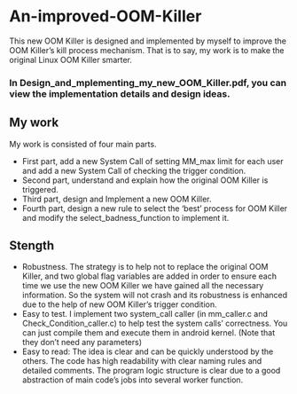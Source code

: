 # An-improved-OOM-Killer
This new OOM Killer is designed and implemented by myself to  improve the OOM Killer’s kill process mechanism. That is to say, my work is to make the original Linux OOM Killer smarter. 
### In Design_and_mplementing_my_new_OOM_Killer.pdf,  you can view the implementation details and design ideas.
## My work
My work is consisted of four main parts. 
* First part, add a new System Call of setting
MM_max limit for each user and add a new System Call of checking the trigger condition.
* Second part, understand and explain how the original OOM Killer is triggered.
* Third part, design and Implement a new OOM Killer. 
* Fourth part, design a new rule to select the ‘best’
process for OOM Killer and modify the select_badness_function to implement it.
## Stength
* Robustness. The strategy is to help not to replace the original OOM Killer, and two
global flag variables are added in order to ensure each time we use the new OOM Killer we
have gained all the necessary information. So the system will not crash and its robustness is
enhanced due to the help of new OOM Killer’s trigger condition.
* Easy to test. I implement two system_call caller (in mm_caller.c and
Check_Condition_caller.c) to help test the system calls’ correctness. You can just compile
them and execute them in android kernel. (Note that they don’t need any parameters)
* Easy to read: The idea is clear and can be quickly understood by the others. The code has high readability with clear naming rules and detailed comments. The program logic structure is clear due to a good abstraction of main code’s jobs into several worker function.
